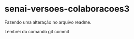 # senai-versoes-colaboracoes3

Fazendo uma alteração no arquivo readme.

Lembrei do comando git commit